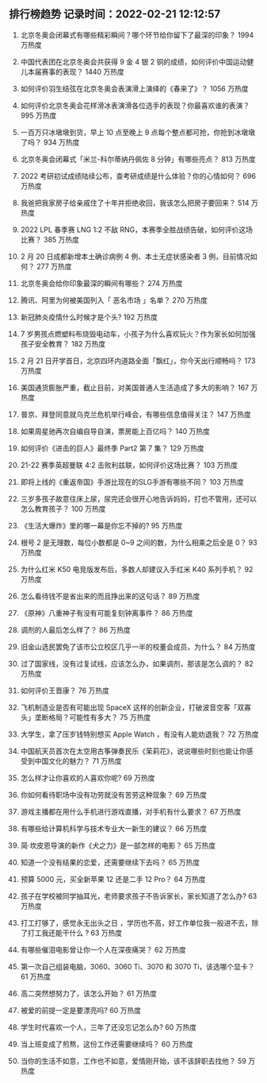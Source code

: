 
## 排行榜趋势 记录时间：2022-02-21 12:12:57
  
  1. 北京冬奥会闭幕式有哪些精彩瞬间？哪个环节给你留下了最深的印象？ 1994 万热度
    
  2. 中国代表团在北京冬奥会共获得 9 金 4 银 2 铜的成绩，如何评价中国运动健儿本届赛事的表现？ 1440 万热度
    
  3. 如何评价羽生结弦在北京冬奥会表演滑上演绎的《春来了》？ 1056 万热度
    
  4. 如何评价北京冬奥会花样滑冰表演滑各位选手的表现？你最喜欢谁的表演？ 995 万热度
    
  5. 一百万只冰墩墩到货，早上 10 点至晚上 9 点每个整点都可抢，你抢到冰墩墩了吗？ 934 万热度
    
  6. 北京冬奥会闭幕式「米兰-科尔蒂纳丹佩佐 8 分钟」有哪些亮点？ 813 万热度
    
  7. 2022 考研初试成绩陆续公布，查考研成绩是什么体验？你的心情如何？ 696 万热度
    
  8. 我爸把我家房子给亲戚住了十年并拒绝收回，我该怎么把房子要回来？ 514 万热度
    
  9. 2022 LPL 春季赛 LNG 1:2 不敌 RNG，本赛季全胜战绩告破，如何评价这场比赛？ 385 万热度
    
  10. 2 月 20 日成都新增本土确诊病例 4 例、本土无症状感染者 3 例，目前情况如何？ 277 万热度
    
  11. 北京冬奥会给你印象最深的瞬间有哪些？ 274 万热度
    
  12. 腾讯、阿里为何被美国列入「 恶名市场 」名单？ 270 万热度
    
  13. 新冠肺炎疫情什么时候才是个头? 192 万热度
    
  14. 7 岁男孩点燃塑料布烧毁电动车，小孩子为什么喜欢玩火？作为家长如何加强孩子安全教育？ 182 万热度
    
  15. 2 月 21 日开学首日，北京四环内道路全面「飘红」，你今天出行顺畅吗？ 173 万热度
    
  16. 美国通货膨胀严重，截止目前，对美国普通人生活造成了多大的影响？ 167 万热度
    
  17. 普京、拜登同意就乌克兰危机举行峰会，有哪些信息值得关注？ 147 万热度
    
  18. 如果周星驰再次自编自导自演，票房能上百亿吗？ 140 万热度
    
  19. 如何评价《进击的巨人》最终季 Part2 第 7 集？ 129 万热度
    
  20. 21-22 赛季英超曼联 4:2 击败利兹联，如何评价这场比赛？ 103 万热度
    
  21. 即将上线的《重返帝国》手游比现在的SLG手游有哪些不同？ 103 万热度
    
  22. 三岁多孩子故意往床上尿，尿完还会很开心地告诉妈妈，打也不管用，还可以怎么教育孩子？ 100 万热度
    
  23. 《生活大爆炸》里的哪一幕是你忘不掉的? 95 万热度
    
  24. 根号 2 是无理数，每位小数都是 0~9 之间的数，为什么相乘之后全是 0？ 93 万热度
    
  25. 为什么红米 K50 电竞版发布后，多数人却建议入手红米 K40 系列手机？ 92 万热度
    
  26. 怎么看待钱不是省出来的而且挣出来的这句话？ 89 万热度
    
  27. 《原神》八重神子有没有可能复刻钟离事件？ 86 万热度
    
  28. 调剂的人最后怎么样了？ 86 万热度
    
  29. 旧金山选民罢免了该市公立校区几乎一半的校董会成员，为什么？ 84 万热度
    
  30. 过了国家线，没有过复试线，应该怎么办，如果调剂，那该是怎么调的？ 82 万热度
    
  31. 如何评价王晋康？ 76 万热度
    
  32. 飞机制造业是否有可能出现 SpaceX 这样的创新企业，打破波音空客「双寡头」垄断格局？可能性有多大？ 75 万热度
    
  33. 大学生，拿了压岁钱特别想买 Apple Watch ，有没有人能劝退我？ 72 万热度
    
  34. 中国航天员首次在太空用古筝弹奏民乐《茉莉花》，说说哪些时刻也能让你感受到中国文化的魅力？ 71 万热度
    
  35. 怎么样才让你喜欢的人喜欢你呢? 69 万热度
    
  36. 你如何看待职场中没有功劳就没有苦劳这种现象？ 69 万热度
    
  37. 游戏主播都在用什么手机进行游戏直播，对手机有什么要求？ 67 万热度
    
  38. 有哪些给计算机科学与技术专业大一新生的建议？ 66 万热度
    
  39. 简·坎皮恩导演的新作《犬之力》是一部怎样的电影？ 65 万热度
    
  40. 知道一个没有结果的恋爱，还需要继续下去吗？ 65 万热度
    
  41. 预算 5000 元，买全新苹果 12 还是二手 12 Pro？ 64 万热度
    
  42. 孩子在学校被同学抽耳光，老师要求孩子不告诉家长，家长知道了怎么办? 63 万热度
    
  43. 打工打够了，感觉永无出头之日 ，学历也不高，好工作单位我一般进不去，除了打工我还能干什么 ? 63 万热度
    
  44. 有哪些催泪电影曾让你一个人在深夜痛哭？ 62 万热度
    
  45. 第一次自己组装电脑，3060、3060 Ti、3070 和 3070 Ti，该选哪个显卡？ 61 万热度
    
  46. 高二突然想努力了，该怎么开始？ 61 万热度
    
  47. 被爱的前提一定是要漂亮吗? 60 万热度
    
  48. 学生时代喜欢一个人，三年了还没忘记怎么办? 60 万热度
    
  49. 当上班变成了煎熬，这份工作还需要继续吗？ 60 万热度
    
  50. 当你的生活不如意，工作也不如意，爱情刚开始，该不该辞职去找他？ 59 万热度
    